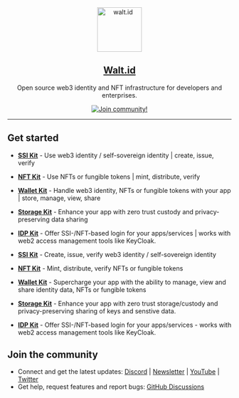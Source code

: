 <div align="center">
<div>
    <a href="https://walt.id">
    <img alt="walt.id" src="https://user-images.githubusercontent.com/48290617/186866872-7b5b079b-d729-4585-a354-1e97d316b36f.png" width=100/>
    </a>    
</div>
    <h2><a href="https://walt.id" target="_blank">Walt.id</a></h2>
<p> Open source web3 identity and NFT infrastructure for developers and enterprises.</p>
<a href="https://walt.id/community">
    <img src="https://img.shields.io/badge/Join-The Community-blue.svg?style=flat" alt="Join community!" />
  </a>

<hr>
<div>
</div>

</div>


## Get started

* <a href="https://github.com/walt-id/waltid-ssikit" target="_blank" style="font-weight:bold;">SSI Kit</a> - Use web3 identity / self-sovereign identity | create, issue, verify
* <a href="https://github.com/walt-id/waltid-nftkit" target="_blank" style="font-weight:bold;">NFT Kit</a> - Use NFTs or fungible tokens | mint, distribute, verify
* <a href="https://github.com/walt-id/waltid-walletkit" target="_blank" style="font-weight:bold;">Wallet Kit</a> - Handle web3 identity, NFTs or fungible tokens with your app | store, manage, view, share
* <a href="https://github.com/walt-id/waltid-storage-kit" target="_blank" style="font-weight:bold;">Storage Kit</a> - Enhance your app with zero trust custody and privacy-preserving data sharing
* <a href="https://github.com/walt-id/waltid-idpkit" target="_blank" style="font-weight:bold;">IDP Kit</a> - Offer SSI-/NFT-based login for your apps/services | works with web2 access management tools like KeyCloak. 


* <a href="https://github.com/walt-id/waltid-ssikit" target="_blank" style="font-weight:bold;">SSI Kit</a> - Create, issue, verify web3 identity / self-sovereign identity
* <a href="https://github.com/walt-id/waltid-nftkit" target="_blank" style="font-weight:bold;">NFT Kit</a> - Mint, distribute, verify NFTs or fungible tokens
* <a href="https://github.com/walt-id/waltid-walletkit" target="_blank" style="font-weight:bold;">Wallet Kit</a> - Supercharge your app with the ability to manage, view and share identity data, NFTs or fungible tokens
* <a href="https://github.com/walt-id/waltid-storage-kit" target="_blank" style="font-weight:bold;">Storage Kit</a> - Enhance your app with zero trust storage/custody and privacy-preserving sharing of keys and senstive data.
* <a href="https://github.com/walt-id/waltid-idpkit" target="_blank" style="font-weight:bold;">IDP Kit</a> - Offer SSI-/NFT-based login for your apps/services - works with web2 access management tools like KeyCloak. 

## Join the community

* Connect and get the latest updates: <a href="https://discord.com/invite/zUnxncExF5">Discord</a> | <a href="https://walt.id/newsletter">Newsletter</a> | <a href="https://www.youtube.com/channel/UCXfOzrv3PIvmur_CmwwmdLA">YouTube</a> | <a href="https://mobile.twitter.com/walt_id" target="_blank">Twitter</a>
* Get help, request features and report bugs: <a href="https://github.com/walt-id/.github/discussions" target="_blank">GitHub Discussions</a>
